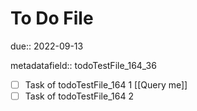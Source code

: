# To Do File

due:: 2022-09-13

metadatafield:: todoTestFile_164\_36

- [ ] Task of todoTestFile_164 1 [[Query me]]
- [ ] Task of todoTestFile_164 2
